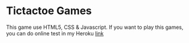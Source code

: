 # Tictactoe Games
This game use HTML5, CSS & Javascript. If you want to play this games, you can do online test in my Heroku [link](#)

